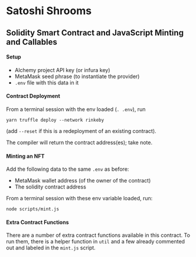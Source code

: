 # Satoshi Shrooms
## Solidity Smart Contract and JavaScript Minting and Callables

#### Setup

- Alchemy project API key (or infura key)
- MetaMask seed phrase (to instantiate the provider)
- `.env` file with this data in it

#### Contract Deployment

From a terminal session with the env loaded (`. .env`), run

`yarn truffle deploy --network rinkeby`

(add `--reset` if this is a redeployment of an existing contract).

The compiler will return the contract address(es); take note.


#### Minting an NFT

Add the following data to the same `.env` as before:

- MetaMask wallet address (of the owner of the contract)
- The solidity contract address

From a terminal session with these env variable loaded, run:

`node scripts/mint.js`

#### Extra Contract Functions

There are a number of extra contract functions available in this contract. To run them, there is a helper function in `util` and a few already commented out and labeled in the `mint.js` script.